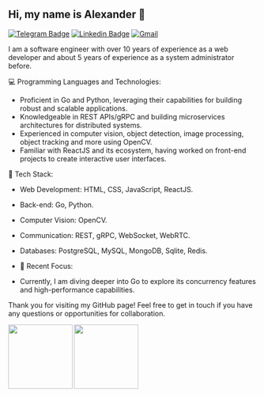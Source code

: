 ## Hi, my name is Alexander 👋 


[![Telegram Badge](https://img.shields.io/badge/Telegram-2CA5E0?style=flat-square&logo=telegram&logoColor=white)](https://t.me/bopoh24)
[![Linkedin Badge](https://img.shields.io/badge/-LinkedIn-blue?style=flat-square&logo=Linkedin&logoColor=white&link=https://www.linkedin.com/in/bopoh24/)](https://www.linkedin.com/in/bopoh24/)
[![Gmail](https://img.shields.io/badge/-Gmail-c14438?style=flat-square&logo=Gmail&logoColor=white)](mailto:alexander.s.voronin@gmail.com)


I am a software engineer with over 10 years of experience as a web developer and about 5 years of experience as a system administrator before.

💻 Programming Languages and Technologies:
- Proficient in Go and Python, leveraging their capabilities for building robust and scalable applications.
- Knowledgeable in REST APIs/gRPC and building microservices architectures for distributed systems.
- Experienced in computer vision, object detection, image processing, object tracking and more using OpenCV.
- Familiar with ReactJS and its ecosystem, having worked on front-end projects to create interactive user interfaces.

🔧 Tech Stack:
- Web Development: HTML, CSS, JavaScript, ReactJS.
- Back-end: Go, Python.
- Computer Vision: OpenCV.
- Communication: REST, gRPC, WebSocket, WebRTC.
- Databases: PostgreSQL, MySQL, MongoDB, Sqlite, Redis.


- 🚀 Recent Focus:
- Currently, I am diving deeper into Go to explore its concurrency features and high-performance capabilities.

Thank you for visiting my GitHub page! Feel free to get in touch if you have any questions or opportunities for collaboration.




<a href="https://github-readme-stats.vercel.app/api/top-langs/?username=bopoh24&layout=compact">
  <img align="left" height="130" src="https://github-readme-stats.vercel.app/api?username=bopoh24&hide=contribs&theme=nord&show_icons=true" />
  <img align="left" height="130" src="https://github-readme-stats.vercel.app/api/top-langs/?username=bopoh24&layout=compact&theme=nord" />
</a>
</div>



